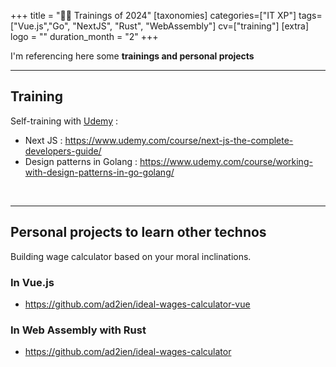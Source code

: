 +++
title = "🧑‍🏫 Trainings of 2024"
[taxonomies]
categories=["IT XP"]
tags=["Vue.js","Go", "NextJS", "Rust", "WebAssembly"]
cv=["training"]
[extra]
logo = ""
duration_month = "2"
+++

I'm referencing here some __trainings and personal projects__

<!-- more -->

---

## Training

Self-training with [Udemy](https://www.udemy.com) :

- Next JS : <https://www.udemy.com/course/next-js-the-complete-developers-guide/>
- Design patterns in Golang : <https://www.udemy.com/course/working-with-design-patterns-in-go-golang/>

<br />

---

## Personal projects to learn other technos

Building wage calculator based on your moral inclinations.

### In Vue.js

- <https://github.com/ad2ien/ideal-wages-calculator-vue>

### In Web Assembly with Rust

- <https://github.com/ad2ien/ideal-wages-calculator>
